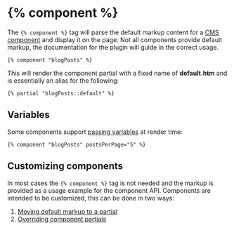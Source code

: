 # {% component %}

The `{% component %}` tag will parse the default markup content for a [CMS component](../cms/components) and display it on the page. Not all components provide default markup, the documentation for the plugin will guide in the correct usage.

```twig
{% component "blogPosts" %}
```

This will render the component partial with a fixed name of **default.htm** and is essentially an alias for the following:

```twig
{% partial "blogPosts::default" %}
```

<a name="variables"></a>
## Variables

Some components support [passing variables](../cms/components#passing-variables-to-components) at render time:

```twig
{% component "blogPosts" postsPerPage="5" %}
```

<a name="customizing-components"></a>
## Customizing components

In most cases the `{% component %}` tag is not needed and the markup is provided as a usage example for the component API. Components are intended to be customized, this can be done in two ways:

1. [Moving default markup to a partial](../cms/components#moving-default-markup-to-a-partial)
1. [Overriding component partials](../cms/components#overriding-component-partials)
